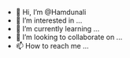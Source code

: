 - 👋 Hi, I’m @Hamdunali
- 👀 I’m interested in ...
- 🌱 I’m currently learning ...
- 💞️ I’m looking to collaborate on ...
- 📫 How to reach me ...

<!---
Hamdunali/Hamdunali is a ✨ special ✨ repository because its `README.md` (this file) appears on your GitHub profile.
You can click the Preview link to take a look at your changes.
--->
